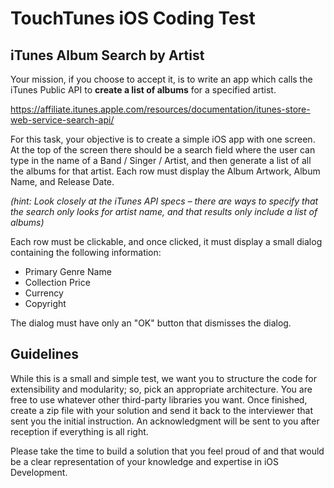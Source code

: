 # TouchTunes iOS Coding Test

## iTunes Album Search by Artist

Your mission, if you choose to accept it, is to write an app which calls the iTunes Public API to **create a list of albums** for a specified artist.

https://affiliate.itunes.apple.com/resources/documentation/itunes-store-web-service-search-api/

For this task, your objective is to create a simple iOS app with one screen. At the top of the screen there should be a search field where the user can type in the name of a Band / Singer / Artist, and then generate a list of all the albums for that artist. Each row must display the Album Artwork, Album Name, and Release Date.

_(hint: Look closely at the iTunes API specs – there are ways to specify that the search only looks for artist name, and that results only include a list of albums)_

Each row must be clickable, and once clicked, it must display a small dialog containing the following information:

- Primary Genre Name
- Collection Price
- Currency
- Copyright

The dialog must have only an "OK" button that dismisses the dialog.

## Guidelines ##

While this is a small and simple test, we want you to structure the code for extensibility and modularity; so, pick an appropriate architecture. You are free to use whatever other third-party libraries you want. Once finished, create a zip file with your solution and send it back to the interviewer that sent you the initial instruction. An acknowledgment will be sent to you after reception if everything is all right.

Please take the time to build a solution that you feel proud of and that would be a clear representation of your knowledge and expertise in iOS Development.
